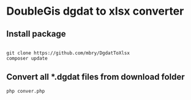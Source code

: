 # DoubleGis dgdat to xlsx converter

## Install package

```

git clone https://github.com/mbry/DgdatToXlsx
composer update

```

## Convert all *.dgdat files from download folder

```
php conver.php

```

